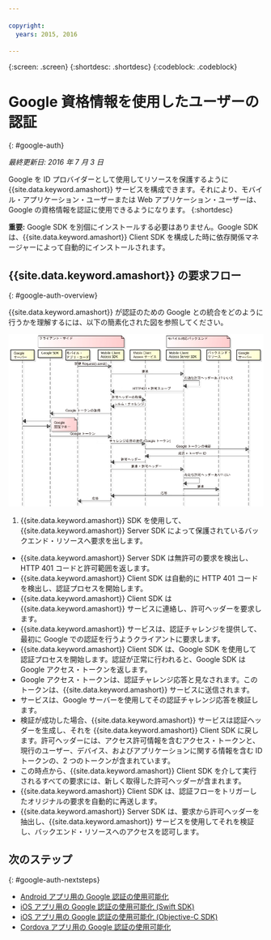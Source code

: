 ```yaml
---

copyright:
  years: 2015, 2016

---
```

{:screen:  .screen}
{:shortdesc: .shortdesc}
{:codeblock: .codeblock}

# Google 資格情報を使用したユーザーの認証
{: #google-auth}

*最終更新日: 2016 年 7 月 3 日*

Google を ID プロバイダーとして使用してリソースを保護するように {{site.data.keyword.amashort}} サービスを構成できます。それにより、モバイル・アプリケーション・ユーザーまたは Web アプリケーション・ユーザーは、Google の資格情報を認証に使用できるようになります。
{:shortdesc}

**重要:** Google SDK を別個にインストールする必要はありません。Google SDK は、{{site.data.keyword.amashort}} Client SDK を構成した時に依存関係マネージャーによって自動的にインストールされます。

## {{site.data.keyword.amashort}} の要求フロー
{: #google-auth-overview}

{{site.data.keyword.amashort}} が認証のための Google との統合をどのように行うかを理解するには、以下の簡素化された図を参照してください。

![image](images/mca-sequence-google.jpg)

1. {{site.data.keyword.amashort}} SDK を使用して、{{site.data.keyword.amashort}} Server SDK によって保護されているバックエンド・リソースへ要求を出します。
* {{site.data.keyword.amashort}} Server SDK は無許可の要求を検出し、HTTP 401 コードと許可範囲を返します。
* {{site.data.keyword.amashort}} Client SDK は自動的に HTTP 401 コードを検出し、認証プロセスを開始します。
* {{site.data.keyword.amashort}} Client SDK は {{site.data.keyword.amashort}} サービスに連絡し、許可ヘッダーを要求します。
* {{site.data.keyword.amashort}} サービスは、認証チャレンジを提供して、最初に Google での認証を行うようクライアントに要求します。
* {{site.data.keyword.amashort}} Client SDK は、Google SDK を使用して認証プロセスを開始します。認証が正常に行われると、Google SDK は Google アクセス・トークンを返します。
* Google アクセス・トークンは、認証チャレンジ応答と見なされます。このトークンは、{{site.data.keyword.amashort}} サービスに送信されます。
* サービスは、Google サーバーを使用してその認証チャレンジ応答を検証します。
* 検証が成功した場合、{{site.data.keyword.amashort}} サービスは認証ヘッダーを生成し、それを {{site.data.keyword.amashort}} Client SDK に戻します。許可ヘッダーには、アクセス許可情報を含むアクセス・トークンと、現行のユーザー、デバイス、およびアプリケーションに関する情報を含む ID トークンの、2 つのトークンが含まれています。
* この時点から、{{site.data.keyword.amashort}} Client SDK を介して実行されるすべての要求には、新しく取得した許可ヘッダーが含まれます。
* {{site.data.keyword.amashort}} Client SDK は、認証フローをトリガーしたオリジナルの要求を自動的に再送します。
* {{site.data.keyword.amashort}} Server SDK は、要求から許可ヘッダーを抽出し、{{site.data.keyword.amashort}} サービスを使用してそれを検証し、バックエンド・リソースへのアクセスを認可します。



## 次のステップ
{: #google-auth-nextsteps}

* [Android アプリ用の Google 認証の使用可能化](google-auth-android.html)
* [iOS アプリ用の Google 認証の使用可能化 (Swift SDK)](google-auth-ios-swift-sdk.html)
* [iOS アプリ用の Google 認証の使用可能化 (Objective-C SDK)](google-auth-ios.html)
* [Cordova アプリ用の Google 認証の使用可能化](google-auth-cordova.html)


